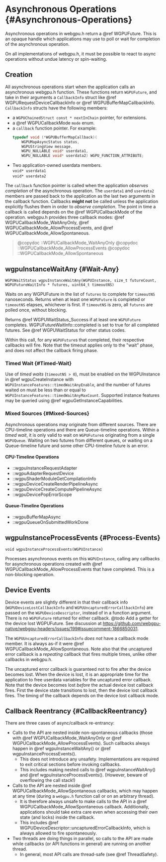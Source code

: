 # Asynchronous Operations {#Asynchronous-Operations}

Asynchronous operations in webgpu.h return a @ref WGPUFuture. This is an opaque handle which applications may use to poll or wait for completion of the asynchronous operation.

On all implementations of webgpu.h, it must be possible to react to async operations without undue latency or spin-waiting.

## Creation

All asynchronous operations start when the application calls an asynchronous webgpu.h function. These functions return `WGPUFuture`, and take in their arguments a `CallbackInfo` struct like @ref WGPURequestDeviceCallbackInfo or @ref WGPUBufferMapCallbackInfo. `CallbackInfo` structs have the following members:
 - a `WGPUChainedStruct const * nextInChain` pointer, for extensions.
 - a @ref WGPUCallbackMode `mode` enum.
 - a `callback` function pointer. For example:
   ```c
   typedef void (*WGPUBufferMapCallback)(
       WGPUMapAsyncStatus status,
       WGPUStringView message,
       WGPU_NULLABLE void* userdata1,
       WGPU_NULLABLE void* userdata2) WGPU_FUNCTION_ATTRIBUTE;
   ```
 - Two application-owned userdata members.<br>
   `void* userdata1`<br>
   `void* userdata2`

The `callback` function pointer is called when the application _observes completion_ of the asynchronous operation. The `userdata1` and `userdata2` members are passed back to the application as the last two arguments in the callback function. Callbacks **might not** be called unless the application explicitly flushes them in order to _observe completion_. The point in time a callback is called depends on the @ref WGPUCallbackMode of the operation. webgpu.h provides three callback modes: @ref WGPUCallbackMode_WaitAnyOnly, @ref WGPUCallbackMode_AllowProcessEvents, and @ref WGPUCallbackMode_AllowSpontaneous.

> @copydoc ::WGPUCallbackMode_WaitAnyOnly
> @copydoc ::WGPUCallbackMode_AllowProcessEvents
> @copydoc ::WGPUCallbackMode_AllowSpontaneous

## wgpuInstanceWaitAny {#Wait-Any}

`WGPUWaitStatus wgpuInstanceWaitAny(WGPUInstance, size_t futureCount, WGPUFutureWaitInfo * futures, uint64_t timeoutNS)`

Waits on any WGPUFuture in the list of `futures` to complete for `timeoutNS` nanoseconds. Returns when at least one `WGPUFuture` is completed or `timeoutNS` elapses, whichever is first. If `timeoutNS` is zero, all `futures` are polled once, without blocking.

Returns @ref WGPUWaitStatus_Success if at least one `WGPUFuture` completes. WGPUFutureWaitInfo::completed is set to true for all completed futures. See @ref WGPUWaitStatus for other status codes.

Within this call, for any `WGPUFuture`s that completed, their respective callbacks will fire.
Note that the timeout applies only to the "wait" phase, and does not affect the callback firing phase.

### Timed Wait {#Timed-Wait}

Use of _timed waits_ (`timeoutNS > 0`), must be enabled on the WGPUInstance in @ref wgpuCreateInstance with `WGPUInstanceFeatures::timedWaitAnyEnable`, and the number of futures waited on must be less than or equal to `WGPUInstanceFeatures::timedWaitAnyMaxCount`. Supported instance features may be queried using @ref wgpuGetInstanceCapabilities.

### Mixed Sources {#Mixed-Sources}

Asynchronous operations may originate from different sources. There are CPU-timeline operations and there are Queue-timeline operations. Within a _timed wait_, it is only valid to wait on `WGPUFuture`s originating from a single `WGPUQueue`. Waiting on two futures from different queues, or waiting on a Queue-timeline future and some other CPU-timeline future is an error.

#### CPU-Timeline Operations
 - ::wgpuInstanceRequestAdapter
 - ::wgpuAdapterRequestDevice
 - ::wgpuShaderModuleGetCompilationInfo
 - ::wgpuDeviceCreateRenderPipelineAsync
 - ::wgpuDeviceCreateComputePipelineAsync
 - ::wgpuDevicePopErrorScope

#### Queue-Timeline Operations
 - ::wgpuBufferMapAsync
 - ::wgpuQueueOnSubmittedWorkDone

## wgpuInstanceProcessEvents {#Process-Events}
`void wgpuInstanceProcessEvents(WGPUInstance)`

Processes asynchronous events on this `WGPUInstance`, calling any callbacks for asynchronous operations created with @ref WGPUCallbackMode_AllowProcessEvents that have completed. This is a non-blocking operation.

## Device Events

Device events are slightly different in that their callback info (`WGPUDeviceLostCallbackInfo` and `WGPUUncapturedErrorCallbackInfo`) are passed on the `WGPUDeviceDescriptor`, instead of in a function argument. There is no `WGPUFuture` returned for either callback.
@todo Add a getter for the device lost WGPUFuture. See discussion at https://github.com/webgpu-native/webgpu-headers/issues/199#issuecomment-1866850031.

The `WGPUUncapturedErrorCallbackInfo` _does not_ have a callback mode member. It is always as-if it were @ref WGPUCallbackMode_AllowSpontaneous. Note also that the uncaptured error callback is a _repeating_ callback that fires multiple times, unlike other callbacks in webgpu.h.

The uncaptured error callback is guaranteed not to fire after the device becomes lost. When the device is lost, it is an appropriate time for the application to free userdata variables for the uncaptured error callback. Note that the device becomes lost _before_ the actual device lost callback fires. First the device state transitions to lost, then the device lost callback fires. The timing of the callback depends on the device lost callback mode.

## Callback Reentrancy {#CallbackReentrancy}

There are three cases of async/callback re-entrancy:

- Calls to the API are nested inside non-spontaneous callbacks (those with @ref WGPUCallbackMode_WaitAnyOnly or @ref WGPUCallbackMode_AllowProcessEvents). Such callbacks always happen in @ref wgpuInstanceWaitAny() or @ref wgpuInstanceProcessEvents().
    - This does not introduce any unsafety. Implementations are required to exit critical sections before invoking callbacks.
    - This includes making nested calls to @ref wgpuInstanceWaitAny() and @ref wgpuInstanceProcessEvents(). (However, beware of overflowing the call stack!)
- Calls to the API are nested inside @ref WGPUCallbackMode_AllowSpontaneous callbacks, which may happen at any time (during a `webgpu.h` function call or on an arbitrary thread).
    - It is therefore always unsafe to make calls to the API in a @ref WGPUCallbackMode_AllowSpontaneous callback. Additionally, applications should take extra care even when accessing their *own* state (and locks) inside the callback.
    - This includes @ref WGPUDeviceDescriptor::uncapturedErrorCallbackInfo, which is always allowed to fire spontaneously.
- Two threads are doing things in parallel, so calls to the API are made while callbacks (or API functions in general) are running on another thread.
    - In general, most API calls are thread-safe (see @ref ThreadSafety).
